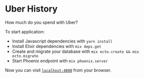 # Uber History

How much do you spend with Uber?

To start application:

  * Install Javascript dependencies with `yarn install`
  * Install Elixir dependencies with `mix deps.get`
  * Create and migrate your database with `mix ecto.create && mix ecto.migrate`
  * Start Phoenix endpoint with `mix phoenix.server`

Now you can visit [`localhost:4000`](http://localhost:4000) from your browser.

